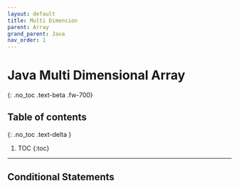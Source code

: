 ```yaml
---
layout: default
title: Multi Dimension
parent: Array
grand_parent: Java
nav_order: 1
---
```


# Java Multi Dimensional Array
{: .no_toc .text-beta .fw-700}

## Table of contents
{: .no_toc .text-delta }

1. TOC
{:toc}

---

## Conditional Statements


